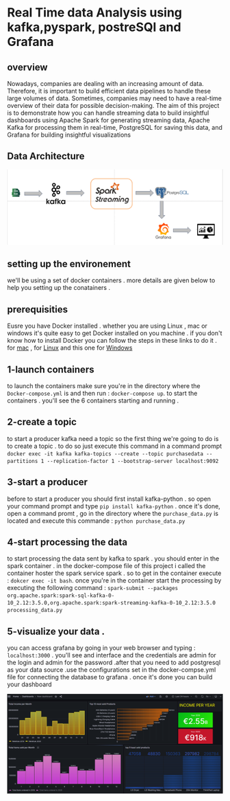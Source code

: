 # Real Time data Analysis using kafka,pyspark, postreSQl and Grafana

## overview
Nowadays, companies are dealing with an increasing amount of data. Therefore, it is important to build efficient data pipelines to handle these large volumes of data. Sometimes, companies may need to have a real-time overview of their data for possible decision-making. The aim of this project is to demonstrate how you can handle streaming data to build insightful dashboards using Apache Spark for generating streaming data, Apache Kafka for processing them in real-time, PostgreSQL for saving this data, and Grafana for building insightful visualizations

## Data Architecture
![Github Logo](https://github.com/urbainze/Big-Data-Project/blob/main/i9.PNG)

## setting up the environement 
we'll be using a set of docker containers . more details are given below to help you setting up the conatainers .

## prerequisities
Eusre you have Docker installed . whether you are using Linux , mac or windows it's quite easy to get Docker installed on you machine .
if you don't know how to install Docker you can follow the steps in these links to do it . for [mac](https://docs.docker.com/desktop/install/mac-install/) , for [Linux](https://docs.docker.com/desktop/install/linux-install/) and this one for [Windows](https://docs.docker.com/desktop/install/windows-install/) 

## 1-launch containers
to launch the containers make sure you're in the directory where the `Docker-compose.yml` is and then run :
`docker-compose up`.
to start the containers . you'll see the 6 containers starting and running .
## 2-create a topic 
to start a producer kafka need a topic so the first thing we're going to do is to create a topic . to do so just execute this command in a command prompt 
`docker exec -it kafka kafka-topics --create --topic purchasedata --partitions 1 --replication-factor 1 --bootstrap-server localhost:9092`
## 3-start a producer 
before to start a producer you should first install kafka-python . so open your command prompt and type 
`pip install kafka-python` .
once it's done, open a command promt , go in the directory where the `purchase_data.py` is located and execute this commande :
`python purchase_data.py`
## 4-start processing the data 
to start processing the data sent by kafka to spark . you should enter in the spark container . in the docker-compose file of this project i called the container hoster the spark service spark .
so to get in the container execute : `dokcer exec -it bash`. once you're in the container start the processing by executing the following command :
`spark-submit --packages org.apache.spark:spark-sql-kafka-0-10_2.12:3.5.0,org.apache.spark:spark-streaming-kafka-0-10_2.12:3.5.0 processing_data.py`
## 5-visualize your data .
you can access grafana by going in your web browser and typing : `localhost:3000` . you'll see and interface and the credentials are admin for the login and admin for the password
.after that you need to add postgresql as your data source .use the configurations set in the docker-compse.yml file for connecting the database to grafana .
once it's done you can build your dashboard


![render](https://github.com/urbainze/Big-Data-Project/blob/main/im1.PNG)
